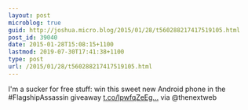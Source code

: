 ```yaml
---
layout: post
microblog: true
guid: http://joshua.micro.blog/2015/01/28/t560288217417519105.html
post_id: 39040
date: 2015-01-28T15:08:15+1100
lastmod: 2019-07-30T17:41:38+1100
type: post
url: /2015/01/28/t560288217417519105.html
---
```

I'm a sucker for free stuff: win this sweet new Android phone in the #FlagshipAssassin giveaway [t.co/IpwfqZeEg...](https://t.co/IpwfqZeEgM) via @thenextweb
